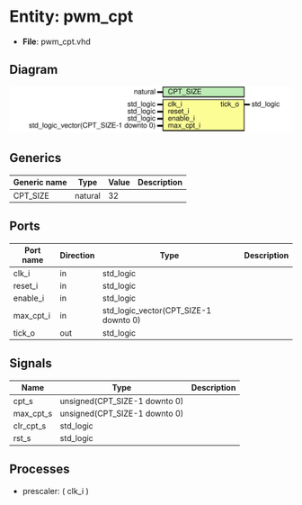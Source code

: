 # Entity: pwm_cpt

- **File**: pwm_cpt.vhd
## Diagram

![Diagram](pwm_cpt.svg "Diagram")
## Generics

| Generic name | Type    | Value | Description |
| ------------ | ------- | ----- | ----------- |
| CPT_SIZE     | natural | 32    |             |
## Ports

| Port name | Direction | Type                                  | Description |
| --------- | --------- | ------------------------------------- | ----------- |
| clk_i     | in        | std_logic                             |             |
| reset_i   | in        | std_logic                             |             |
| enable_i  | in        | std_logic                             |             |
| max_cpt_i | in        | std_logic_vector(CPT_SIZE-1 downto 0) |             |
| tick_o    | out       | std_logic                             |             |
## Signals

| Name       | Type                          | Description |
| ---------- | ----------------------------- | ----------- |
| cpt_s      | unsigned(CPT_SIZE-1 downto 0) |             |
|  max_cpt_s | unsigned(CPT_SIZE-1 downto 0) |             |
| clr_cpt_s  | std_logic                     |             |
|  rst_s     | std_logic                     |             |
## Processes
- prescaler: ( clk_i )
